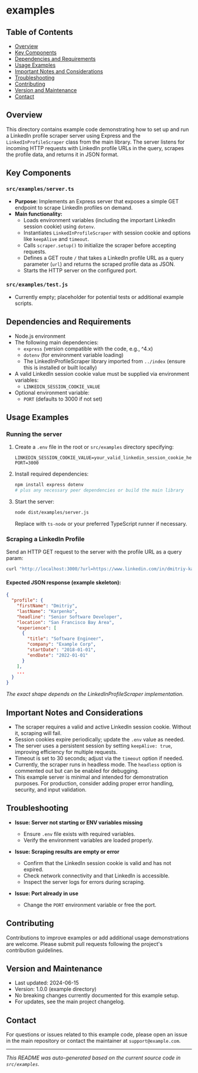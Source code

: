 # examples

## Table of Contents

- [Overview](#overview)
- [Key Components](#key-components)
- [Dependencies and Requirements](#dependencies-and-requirements)
- [Usage Examples](#usage-examples)
- [Important Notes and Considerations](#important-notes-and-considerations)
- [Troubleshooting](#troubleshooting)
- [Contributing](#contributing)
- [Version and Maintenance](#version-and-maintenance)
- [Contact](#contact)

## Overview

This directory contains example code demonstrating how to set up and run a LinkedIn profile scraper server using Express and the `LinkedInProfileScraper` class from the main library. The server listens for incoming HTTP requests with LinkedIn profile URLs in the query, scrapes the profile data, and returns it in JSON format.

## Key Components

### `src/examples/server.ts`

- **Purpose:** Implements an Express server that exposes a simple GET endpoint to scrape LinkedIn profiles on demand.
- **Main functionality:**
  - Loads environment variables (including the important LinkedIn session cookie) using `dotenv`.
  - Instantiates `LinkedInProfileScraper` with session cookie and options like `keepAlive` and `timeout`.
  - Calls `scraper.setup()` to initialize the scraper before accepting requests.
  - Defines a GET route `/` that takes a LinkedIn profile URL as a query parameter (`url`) and returns the scraped profile data as JSON.
  - Starts the HTTP server on the configured port.

### `src/examples/test.js`

- Currently empty; placeholder for potential tests or additional example scripts.

## Dependencies and Requirements

- Node.js environment
- The following main dependencies:
  - `express` (version compatible with the code, e.g., ^4.x)
  - `dotenv` (for environment variable loading)
  - The LinkedInProfileScraper library imported from `../index` (ensure this is installed or built locally)
- A valid LinkedIn session cookie value must be supplied via environment variables:
  - `LINKEDIN_SESSION_COOKIE_VALUE`
- Optional environment variable:
  - `PORT` (defaults to 3000 if not set)

## Usage Examples

### Running the server

1. Create a `.env` file in the root or `src/examples` directory specifying:

   ```
   LINKEDIN_SESSION_COOKIE_VALUE=your_valid_linkedin_session_cookie_here
   PORT=3000
   ```

2. Install required dependencies:

   ```bash
   npm install express dotenv
   # plus any necessary peer dependencies or build the main library
   ```

3. Start the server:

   ```bash
   node dist/examples/server.js
   ```

   Replace with `ts-node` or your preferred TypeScript runner if necessary.

### Scraping a LinkedIn Profile

Send an HTTP GET request to the server with the profile URL as a query param:

```bash
curl "http://localhost:3000/?url=https://www.linkedin.com/in/dmitriy-karpenko/"
```

#### Expected JSON response (example skeleton):

```json
{
  "profile": {
    "firstName": "Dmitriy",
    "lastName": "Karpenko",
    "headline": "Senior Software Developer",
    "location": "San Francisco Bay Area",
    "experience": [
      {
        "title": "Software Engineer",
        "company": "Example Corp",
        "startDate": "2018-01-01",
        "endDate": "2022-01-01"
      }
    ],
    ...
  }
}
```

*The exact shape depends on the LinkedInProfileScraper implementation.*

## Important Notes and Considerations

- The scraper requires a valid and active LinkedIn session cookie. Without it, scraping will fail.
- Session cookies expire periodically; update the `.env` value as needed.
- The server uses a persistent session by setting `keepAlive: true`, improving efficiency for multiple requests.
- Timeout is set to 30 seconds; adjust via the `timeout` option if needed.
- Currently, the scraper runs in headless mode. The `headless` option is commented out but can be enabled for debugging.
- This example server is minimal and intended for demonstration purposes. For production, consider adding proper error handling, security, and input validation.

## Troubleshooting

- **Issue: Server not starting or ENV variables missing**
  - Ensure `.env` file exists with required variables.
  - Verify the environment variables are loaded properly.

- **Issue: Scraping results are empty or error**
  - Confirm that the LinkedIn session cookie is valid and has not expired.
  - Check network connectivity and that LinkedIn is accessible.
  - Inspect the server logs for errors during scraping.

- **Issue: Port already in use**
  - Change the `PORT` environment variable or free the port.

## Contributing

Contributions to improve examples or add additional usage demonstrations are welcome. Please submit pull requests following the project's contribution guidelines.

## Version and Maintenance

- Last updated: 2024-06-15
- Version: 1.0.0 (example directory)
- No breaking changes currently documented for this example setup.
- For updates, see the main project changelog.

## Contact

For questions or issues related to this example code, please open an issue in the main repository or contact the maintainer at `support@example.com`.

---

*This README was auto-generated based on the current source code in `src/examples`.*